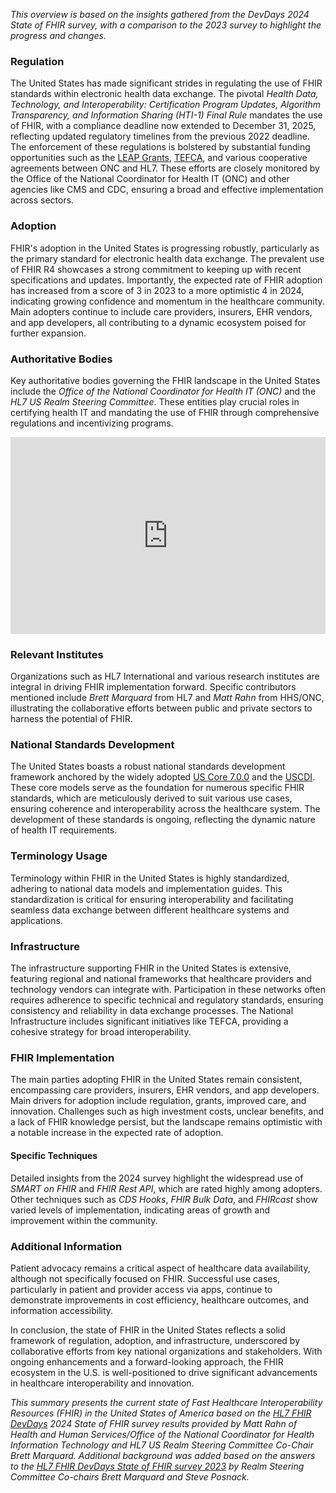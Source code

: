 *This overview is based on the insights gathered from the DevDays 2024 State of FHIR survey, with a comparison to the 2023 survey to highlight the progress and changes.*

### Regulation

The United States has made significant strides in regulating the use of FHIR standards within electronic health data exchange. The pivotal *Health Data, Technology, and Interoperability: Certification Program Updates, Algorithm Transparency, and Information Sharing (HTI-1) Final Rule* mandates the use of FHIR, with a compliance deadline now extended to December 31, 2025, reflecting updated regulatory timelines from the previous 2022 deadline. The enforcement of these regulations is bolstered by substantial funding opportunities such as the [LEAP Grants](https://www.healthit.gov/topic/onc-funding-opportunities/leading-edge-acceleration-projects-leap-health-information), [TEFCA](https://www.healthit.gov/topic/interoperability/policy/trusted-exchange-framework-and-common-agreement-tefca), and various cooperative agreements between ONC and HL7. These efforts are closely monitored by the Office of the National Coordinator for Health IT (ONC) and other agencies like CMS and CDC, ensuring a broad and effective implementation across sectors.

### Adoption

FHIR's adoption in the United States is progressing robustly, particularly as the primary standard for electronic health data exchange. The prevalent use of FHIR R4 showcases a strong commitment to keeping up with recent specifications and updates. Importantly, the expected rate of FHIR adoption has increased from a score of 3 in 2023 to a more optimistic 4 in 2024, indicating growing confidence and momentum in the healthcare community. Main adopters continue to include care providers, insurers, EHR vendors, and app developers, all contributing to a dynamic ecosystem poised for further expansion.

### Authoritative Bodies

Key authoritative bodies governing the FHIR landscape in the United States include the *Office of the National Coordinator for Health IT (ONC)* and the *HL7 US Realm Steering Committee*. These entities play crucial roles in certifying health IT and mandating the use of FHIR through comprehensive regulations and incentivizing programs.

<iframe width="100%" height="315" src="https://www.youtube.com/embed/videoseries?si=dy39BzZ4R_sexcqh&amp;list=PLAPVWVA2xKFjzYExSt5Q4psKmEEiJxP4Z" title="YouTube video player" frameborder="0" allow="accelerometer; autoplay; clipboard-write; encrypted-media; gyroscope; picture-in-picture; web-share" referrerpolicy="strict-origin-when-cross-origin" allowfullscreen></iframe>

### Relevant Institutes

Organizations such as HL7 International and various research institutes are integral in driving FHIR implementation forward. Specific contributors mentioned include *Brett Marquard* from HL7 and *Matt Rahn* from HHS/ONC, illustrating the collaborative efforts between public and private sectors to harness the potential of FHIR.

### National Standards Development

The United States boasts a robust national standards development framework anchored by the widely adopted [US Core 7.0.0](https://build.fhir.org/ig/HL7/US-Core/) and the [USCDI](https://www.healthit.gov/isa/sites/isa/files/2023-10/USCDI-Version-4-October-2023-Errata-Final.pdf). These core models serve as the foundation for numerous specific FHIR standards, which are meticulously derived to suit various use cases, ensuring coherence and interoperability across the healthcare system. The development of these standards is ongoing, reflecting the dynamic nature of health IT requirements.

### Terminology Usage

Terminology within FHIR in the United States is highly standardized, adhering to national data models and implementation guides. This standardization is critical for ensuring interoperability and facilitating seamless data exchange between different healthcare systems and applications.

### Infrastructure

The infrastructure supporting FHIR in the United States is extensive, featuring regional and national frameworks that healthcare providers and technology vendors can integrate with. Participation in these networks often requires adherence to specific technical and regulatory standards, ensuring consistency and reliability in data exchange processes. The National Infrastructure includes significant initiatives like TEFCA, providing a cohesive strategy for broad interoperability.

### FHIR Implementation

The main parties adopting FHIR in the United States remain consistent, encompassing care providers, insurers, EHR vendors, and app developers. Main drivers for adoption include regulation, grants, improved care, and innovation. Challenges such as high investment costs, unclear benefits, and a lack of FHIR knowledge persist, but the landscape remains optimistic with a notable increase in the expected rate of adoption.

#### Specific Techniques

Detailed insights from the 2024 survey highlight the widespread use of *SMART on FHIR* and *FHIR Rest API*, which are rated highly among adopters. Other techniques such as *CDS Hooks*, *FHIR Bulk Data*, and *FHIRcast* show varied levels of implementation, indicating areas of growth and improvement within the community.

### Additional Information

Patient advocacy remains a critical aspect of healthcare data availability, although not specifically focused on FHIR. Successful use cases, particularly in patient and provider access via apps, continue to demonstrate improvements in cost efficiency, healthcare outcomes, and information accessibility.


In conclusion, the state of FHIR in the United States reflects a solid framework of regulation, adoption, and infrastructure, underscored by collaborative efforts from key national organizations and stakeholders. With ongoing enhancements and a forward-looking approach, the FHIR ecosystem in the U.S. is well-positioned to drive significant advancements in healthcare interoperability and innovation.

*This summary presents the current state of Fast Healthcare Interoperability Resources (FHIR) in the United States of America based on the [HL7 FHIR DevDays](https://devdays.com) 2024 State of FHIR survey results provided by Matt Rahn of Health and Human Services/Office of the National Coordinator for Health Information Technology and HL7 US Realm Steering Committee Co-Chair Brett Marquard.*
*Additional background was added based on the answers to the [HL7 FHIR DevDays State of FHIR survey 2023](https://fire.ly/blog/fhir-maturity-and-adoption-around-the-world/) by Realm Steering Committee Co-chairs Brett Marquard and Steve Posnack.*
